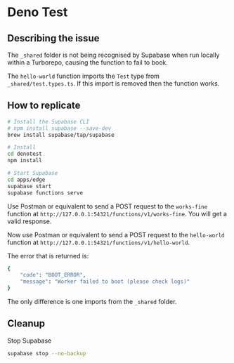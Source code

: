 # Deno Test

## Describing the issue

The `_shared` folder is not being recognised by Supabase when run locally within a Turborepo, causing the function to fail to book.

The `hello-world` function imports the `Test` type from `_shared/test.types.ts`. If this import is removed then the function works.

## How to replicate

```bash
# Install the Supabase CLI
# npm install supabase --save-dev
brew install supabase/tap/supabase

# Install
cd denotest
npm install

# Start Supabase
cd apps/edge
supabase start
supabase functions serve

```

Use Postman or equivalent to send a POST request to the `works-fine` function at `http://127.0.0.1:54321/functions/v1/works-fine`. You will get a valid response.

Now use Postman or equivalent to send a POST request to the `hello-world` function at `http://127.0.0.1:54321/functions/v1/hello-world`.

The error that is returned is:

```bash
{
    "code": "BOOT_ERROR",
    "message": "Worker failed to boot (please check logs)"
}
```

The only difference is one imports from the `_shared` folder.

## Cleanup

Stop Supabase

```bash
supabase stop --no-backup
```
